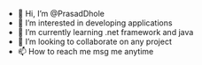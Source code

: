 - 👋 Hi, I’m @PrasadDhole
- 👀 I’m interested in developing applications
- 🌱 I’m currently learning .net framework and java
- 💞️ I’m looking to collaborate on any project 
- 📫 How to reach me msg me anytime

<!---
PrasadDhole/PrasadDhole is a ✨ special ✨ repository because its `README.md` (this file) appears on your GitHub profile.
You can click the Preview link to take a look at your changes.
--->
